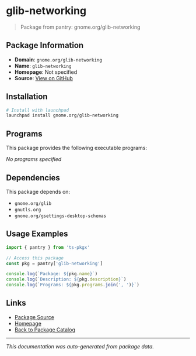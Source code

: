 # glib-networking

> Package from pantry: gnome.org/glib-networking

## Package Information

- **Domain**: `gnome.org/glib-networking`
- **Name**: `glib-networking`
- **Homepage**: Not specified
- **Source**: [View on GitHub](https://github.com/pkgxdev/pantry/tree/main/projects/gnome.org/glib-networking/package.yml)

## Installation

```bash
# Install with launchpad
launchpad install gnome.org/glib-networking
```

## Programs

This package provides the following executable programs:

*No programs specified*

## Dependencies

This package depends on:

- `gnome.org/glib`
- `gnutls.org`
- `gnome.org/gsettings-desktop-schemas`

## Usage Examples

```typescript
import { pantry } from 'ts-pkgx'

// Access this package
const pkg = pantry['glib-networking']

console.log(`Package: ${pkg.name}`)
console.log(`Description: ${pkg.description}`)
console.log(`Programs: ${pkg.programs.join(', ')}`)
```

## Links

- [Package Source](https://github.com/pkgxdev/pantry/tree/main/projects/gnome.org/glib-networking/package.yml)
- [Homepage](#)
- [Back to Package Catalog](../../../package-catalog.md)

---

*This documentation was auto-generated from package data.*
